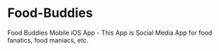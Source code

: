 # Food-Buddies
Food Buddies Mobile iOS App - This App is Social Media App for food fanatics, food maniacs, etc.

